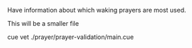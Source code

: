 


Have information about which waking prayers are most used.

This will be a smaller file 



cue vet ./prayer/prayer-validation/main.cue